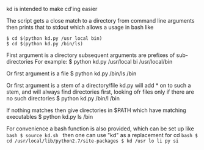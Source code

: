 kd is intended to make cd'ing easier

The script gets a close match to a directory from command line arguments then prints that to stdout which allows a usage in bash like

    $ cd $(python kd.py /usr local bin)
    $ cd $(python kd.py /bin/ls)

First argument is a directory
    subsequent arguments are prefixes of sub-directories
    For example:
        $ python kd.py /usr/local bi
        /usr/local/bin

Or first argument is a file
    $ python kd.py /bin/ls
    /bin

Or first argument is a stem of a directory/file
    kd.py will add * on to such a stem,
    and will always find directories first,
        looking ofr files only if there are no such directories
    $ python kd.py /bin/l
    /bin

If nothing matches then give directories in $PATH which have matching executables
    $ python kd.py ls
    /bin

For convenience a bash function is also provided, which can be set up like
    ```bash
    $ source kd.sh
    ```
    then one can use "kd" as a replacement for cd
    ```bash
    $ cd /usr/local/lib/python2.7/site-packages
    $ kd /usr lo li py si
    ```
